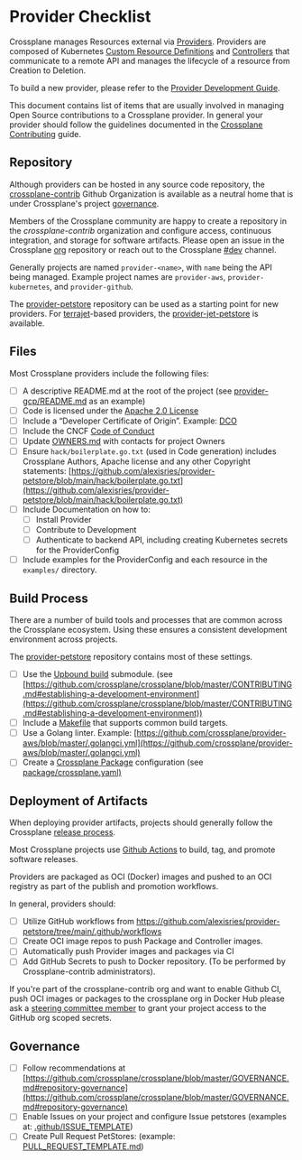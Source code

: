 # Provider Checklist

Crossplane manages Resources external via
[Providers](https://crossplane.io/docs/master/concepts/providers.html).
Providers are composed of Kubernetes [Custom Resource
Definitions](https://kubernetes.io/docs/concepts/extend-kubernetes/api-extension/custom-resources/#customresourcedefinitions)
and [Controllers](https://kubernetes.io/docs/concepts/architecture/controller)
that communicate to a remote API and manages the lifecycle of a resource from
Creation to Deletion.

To build a new provider, please refer to the [Provider Development
Guide](https://crossplane.io/docs/master/contributing/provider_development_guide.html).

This document contains list of items that are usually involved in managing Open
Source contributions to a Crossplane provider. In general your provider should
follow the guidelines documented in the [Crossplane
Contributing](https://github.com/crossplane/crossplane/blob/master/CONTRIBUTING.md)
guide.

## Repository

Although providers can be hosted in any source code repository, the [crossplane-contrib](https://github.com/orgs/crossplane-contrib) Github Organization is available as a neutral home that is under Crossplane's project [governance](https://github.com/crossplane/crossplane/blob/master/GOVERNANCE.md).

Members of the Crossplane community are happy to create a repository in the _crossplane-contrib_ organization and configure access, continuous integration, and storage
for software artifacts. Please open an issue in the Crossplane
[org](https://github.com/crossplane/org) repository or reach out to the Crossplane
[#dev](https://crossplane.slack.com/archives/CEF5N8X08) channel.

Generally projects are named `provider-<name>`, with `name` being the API being
managed. Example project names are `provider-aws`, `provider-kubernetes`,
and `provider-github`.

The [provider-petstore](https://github.com/alexisries/provider-petstore) repository can be
used as a starting point for new providers. For [terrajet](https://github.com/crossplane/terrajet)-based providers, the
[provider-jet-petstore](https://github.com/crossplane-contrib/provider-jet-petstore) is
available.

## Files

Most Crossplane providers include the following files:

- [ ] A descriptive README.md at the root of the project (see
      [provider-gcp/README.md](https://github.com/crossplane/provider-gcp/blob/master/README.md)
      as an example)
- [ ] Code is licensed under the [Apache 2.0
      License](https://github.com/alexisries/provider-petstore/blob/main/LICENSE)
- [ ] Include a “Developer Certificate of Origin”. Example:
      [DCO](https://github.com/upbound/build/blob/master/DCO)
- [ ] Include the CNCF [Code of
      Conduct](https://github.com/crossplane/crossplane/blob/master/CODE_OF_CONDUCT.md)
- [ ] Update
      [OWNERS.md](https://github.com/alexisries/provider-petstore/blob/main/OWNERS.md)
      with contacts for project Owners
- [ ] Ensure `hack/boilerplate.go.txt` (used in Code generation) includes
      Crossplane Authors, Apache license and any other Copyright statements:
      [https://github.com/alexisries/provider-petstore/blob/main/hack/boilerplate.go.txt](https://github.com/alexisries/provider-petstore/blob/main/hack/boilerplate.go.txt)
- [ ] Include Documentation on how to:
  - [ ] Install Provider
  - [ ] Contribute to Development
  - [ ] Authenticate to backend API, including creating Kubernetes secrets for
        the ProviderConfig
- [ ] Include examples for the ProviderConfig and each resource in the
      `examples/` directory.

## Build Process

There are a number of build tools and processes that are common across the
Crossplane ecosystem. Using these ensures a consistent development environment
across projects.

The [provider-petstore](https://github.com/alexisries/provider-petstore)
repository contains most of these settings.

- [ ] Use the [Upbound build](https://github.com/upbound/build) submodule. (see
      [https://github.com/crossplane/crossplane/blob/master/CONTRIBUTING.md#establishing-a-development-environment](https://github.com/crossplane/crossplane/blob/master/CONTRIBUTING.md#establishing-a-development-environment))
- [ ] Include a
      [Makefile](https://github.com/crossplane/provider-gcp/blob/master/Makefile)
      that supports common build targets.
- [ ] Use a Golang linter. Example:
      [https://github.com/crossplane/provider-aws/blob/master/.golangci.yml](https://github.com/crossplane/provider-aws/blob/master/.golangci.yml)
- [ ] Create a [Crossplane
      Package](https://crossplane.io/docs/master/concepts/packages.html)
      configuration (see
      [package/crossplane.yaml)](https://github.com/alexisries/provider-petstore/blob/main/package/crossplane.yaml)

## Deployment of Artifacts

When deploying provider artifacts, projects should generally follow the Crossplane
[release process](https://crossplane.io/docs/master/contributing/release-process.html).

Most Crossplane projects use [Github Actions](https://docs.github.com/en/actions/learn-github-actions/understanding-github-actions) to build, tag, and promote software releases.

Providers are packaged as OCI (Docker) images and pushed to an OCI registry as part of
the publish and promotion workflows.

In general, providers should:

- [ ] Utilize GitHub workflows from
      <https://github.com/alexisries/provider-petstore/tree/main/.github/workflows>
- [ ] Create OCI image repos to push Package and Controller images.
- [ ] Automatically push Provider images and packages via CI
- [ ] Add GitHub Secrets to push to Docker repository. (To be performed by
      Crossplane-contrib administrators).

If you're part of the crossplane-contrib org and want to enable Github CI, push
OCI images or packages to the crossplane org in Docker Hub please ask a
[steering committee
member](https://github.com/crossplane/crossplane/blob/master/OWNERS.md#steering-committee)
to grant your project access to the GitHub org scoped secrets.

## Governance

- [ ] Follow recommendations at
      [https://github.com/crossplane/crossplane/blob/master/GOVERNANCE.md#repository-governance](https://github.com/crossplane/crossplane/blob/master/GOVERNANCE.md#repository-governance)
- [ ] Enable Issues on your project and configure Issue petstores (examples at:
      [.github/ISSUE_TEMPLATE](https://github.com/alexisries/provider-petstore/tree/master/.github/ISSUE_TEMPLATE))
- [ ] Create Pull Request PetStores: (example:
      [PULL_REQUEST_TEMPLATE.md](https://github.com/alexisries/provider-petstore/blob/master/.github/PULL_REQUEST_TEMPLATE.md))
